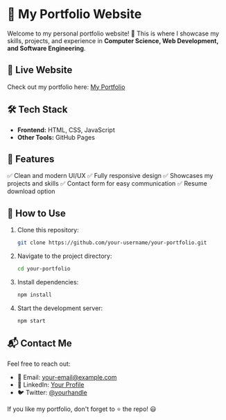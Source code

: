 # 🚀 My Portfolio Website

Welcome to my personal portfolio website! 🎉 This is where I showcase my skills, projects, and experience in **Computer Science, Web Development, and Software Engineering**.

## 🔗 Live Website
Check out my portfolio here: [My Portfolio](https://your-portfolio-link.com)

## 🛠️ Tech Stack
- **Frontend:** HTML, CSS, JavaScript
- **Other Tools:** GitHub Pages

## 📂 Features
✅ Clean and modern UI/UX
✅ Fully responsive design
✅ Showcases my projects and skills
✅ Contact form for easy communication
✅ Resume download option

## 📝 How to Use
1. Clone this repository:
   ```sh
   git clone https://github.com/your-username/your-portfolio.git
   ```
2. Navigate to the project directory:
   ```sh
   cd your-portfolio
   ```
3. Install dependencies:
   ```sh
   npm install
   ```
4. Start the development server:
   ```sh
   npm start
   ```

## 📬 Contact Me
Feel free to reach out:
- 📧 Email: your-email@example.com
- 💼 LinkedIn: [Your Profile](https://linkedin.com/in/your-profile)
- 🐦 Twitter: [@yourhandle](https://twitter.com/yourhandle)

If you like my portfolio, don't forget to ⭐ the repo! 😃
